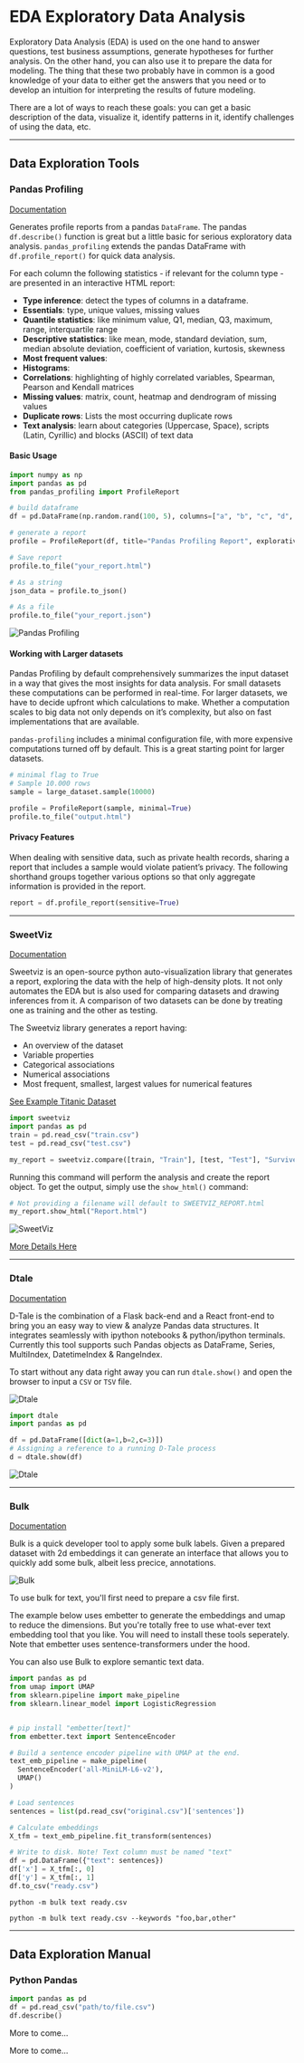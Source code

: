 # EDA Exploratory Data Analysis

Exploratory Data Analysis (EDA) is used on the one hand to answer questions, test business assumptions, generate hypotheses for further analysis. On the other hand, you can also use it to prepare the data for modeling. The thing that these two probably have in common is a good knowledge of your data to either get the answers that you need or to develop an intuition for interpreting the results of future modeling.

There are a lot of ways to reach these goals: you can get a basic description of the data, visualize it, identify patterns in it, identify challenges of using the data, etc.

---
## Data Exploration Tools
### Pandas Profiling 
[Documentation](https://pandas-profiling.github.io/pandas-profiling/docs/master/rtd/index.html)

Generates profile reports from a pandas `DataFrame`. The pandas `df.describe()` function is great but a little basic for serious exploratory data analysis. `pandas_profiling` extends the pandas DataFrame with `df.profile_report()` for quick data analysis.

For each column the following statistics - if relevant for the column type - are presented in an interactive HTML report:

- **Type inference**: detect the types of columns in a dataframe.
- **Essentials**: type, unique values, missing values
- **Quantile statistics**: like minimum value, Q1, median, Q3, maximum, range, interquartile range
- **Descriptive statistics**: like mean, mode, standard deviation, sum, median absolute deviation, coefficient of variation, kurtosis, skewness
- **Most frequent values**:
- **Histograms**:
- **Correlations**: highlighting of highly correlated variables, Spearman, Pearson and Kendall matrices
- **Missing values**: matrix, count, heatmap and dendrogram of missing values
- **Duplicate rows**: Lists the most occurring duplicate rows
- **Text analysis**: learn about categories (Uppercase, Space), scripts (Latin, Cyrillic) and blocks (ASCII) of text data

#### Basic Usage
```python
import numpy as np
import pandas as pd
from pandas_profiling import ProfileReport

# build dataframe
df = pd.DataFrame(np.random.rand(100, 5), columns=["a", "b", "c", "d", "e"])

# generate a report
profile = ProfileReport(df, title="Pandas Profiling Report", explorative=True)

# Save report
profile.to_file("your_report.html")

# As a string
json_data = profile.to_json()

# As a file
profile.to_file("your_report.json")
```
![Pandas Profiling](https://pandas-profiling.github.io/pandas-profiling/docs/master/rtd/_images/iframe.gif)

#### Working with Larger datasets
Pandas Profiling by default comprehensively summarizes the input dataset in a way that gives the most insights for data analysis. For small datasets these computations can be performed in real-time. For larger datasets, we have to decide upfront which calculations to make. Whether a computation scales to big data not only depends on it’s complexity, but also on fast implementations that are available.

`pandas-profiling` includes a minimal configuration file, with more expensive computations turned off by default. This is a great starting point for larger datasets.
```python
# minimal flag to True
# Sample 10.000 rows
sample = large_dataset.sample(10000)

profile = ProfileReport(sample, minimal=True)
profile.to_file("output.html")
```

#### Privacy Features
When dealing with sensitive data, such as private health records, sharing a report that includes a sample would violate patient’s privacy. The following shorthand groups together various options so that only aggregate information is provided in the report.

```python
report = df.profile_report(sensitive=True)
```

---

### SweetViz
[Documentation](https://github.com/fbdesignpro/sweetviz)

Sweetviz is an open-source python auto-visualization library that generates a report, exploring the data with the help of high-density plots. It not only automates the EDA but is also used for comparing datasets and drawing inferences from it. A comparison of two datasets can be done by treating one as training and the other as testing.

The Sweetviz library generates a report having:
- An overview of the dataset
- Variable properties
- Categorical associations
- Numerical associations
- Most frequent, smallest, largest values for numerical features

[See Example Titanic Dataset](http://cooltiming.com/SWEETVIZ_REPORT.html)

```python
import sweetviz
import pandas as pd
train = pd.read_csv("train.csv")
test = pd.read_csv("test.csv")

my_report = sweetviz.compare([train, "Train"], [test, "Test"], "Survived")
```
Running this command will perform the analysis and create the report object. To get the output, simply use the `show_html()` command:
```python
# Not providing a filename will default to SWEETVIZ_REPORT.html
my_report.show_html("Report.html")
```

![SweetViz](https://miro.medium.com/max/700/1*7sw4PM1hXkt0QgWBJbGrkg.png)

[More Details Here](https://towardsdatascience.com/powerful-eda-exploratory-data-analysis-in-just-two-lines-of-code-using-sweetviz-6c943d32f34)

---

### Dtale
[Documentation](https://github.com/man-group/dtale)

D-Tale is the combination of a Flask back-end and a React front-end to bring you an easy way to view & analyze Pandas data structures. It integrates seamlessly with ipython notebooks & python/ipython terminals. Currently this tool supports such Pandas objects as DataFrame, Series, MultiIndex, DatetimeIndex & RangeIndex.

To start without any data right away you can run `dtale.show()` and open the browser to input a `CSV` or `TSV` file.

![Dtale](https://raw.githubusercontent.com/aschonfeld/dtale-media/master/images/no_data.png)

```python
import dtale
import pandas as pd

df = pd.DataFrame([dict(a=1,b=2,c=3)])
# Assigning a reference to a running D-Tale process
d = dtale.show(df)
```

![Dtale](https://raw.githubusercontent.com/aschonfeld/dtale-media/master/gifs/dtale_demo_mini.gif)

---

### Bulk
[Documentation](https://github.com/koaning/bulk)

Bulk is a quick developer tool to apply some bulk labels. Given a prepared dataset with 2d embeddings it can generate an interface that allows you to quickly add some bulk, albeit less precice, annotations.

![Bulk](https://raw.githubusercontent.com/koaning/bulk/main/images/bulk-text.png)

To use bulk for text, you'll first need to prepare a csv file first.

The example below uses embetter to generate the embeddings and umap to reduce the dimensions. But you're totally free to use what-ever text embedding tool that you like. You will need to install these tools seperately. Note that embetter uses sentence-transformers under the hood.

You can also use Bulk to explore semantic text data.

```python
import pandas as pd
from umap import UMAP
from sklearn.pipeline import make_pipeline 
from sklearn.linear_model import LogisticRegression


# pip install "embetter[text]"
from embetter.text import SentenceEncoder

# Build a sentence encoder pipeline with UMAP at the end.
text_emb_pipeline = make_pipeline(
  SentenceEncoder('all-MiniLM-L6-v2'),
  UMAP()
)

# Load sentences
sentences = list(pd.read_csv("original.csv")['sentences'])

# Calculate embeddings 
X_tfm = text_emb_pipeline.fit_transform(sentences)

# Write to disk. Note! Text column must be named "text"
df = pd.DataFrame({"text": sentences})
df['x'] = X_tfm[:, 0]
df['y'] = X_tfm[:, 1]
df.to_csv("ready.csv")
```

`python -m bulk text ready.csv`

`python -m bulk text ready.csv --keywords "foo,bar,other"`

---

## Data Exploration Manual

### Python Pandas

```python
import pandas as pd
df = pd.read_csv("path/to/file.csv")
df.describe()
```

More to come...

More to come...

